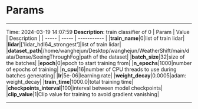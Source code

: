 # Params
********************************
Time: 2024-03-19 14:07:59
**Description**: train classifier of 0
| Param | Value | Description |
| ----- | ----- | ----------- |
|**train_name**|0|list of train lidar|
|**lidar**|['lidar_hdl64_strongest']|list of train lidar|
|**dataset_path**|/home/wanghejun/Desktop/wanghejun/WeatherShift/main/data/Dense/SeeingThroughFog|path of the dataset|
|**batch_size**|32|size of the batches|
|**epoch**|0|epoch to start training from|
|**n_epochs**|1000|number of epochs of training|
|**n_cpu**|16|number of CPU threads to use during batches generating|
|**lr**|5e-06|learning rate|
|**weight_decay**|0.0005|adam: weight_decay|
|**train_time**|1000.0|total training time|
|**checkpoints_interval**|100|interval between model checkpoints|
|**clip_value**|1|Clip value for training to avoid gradient vanishing|
********************************

